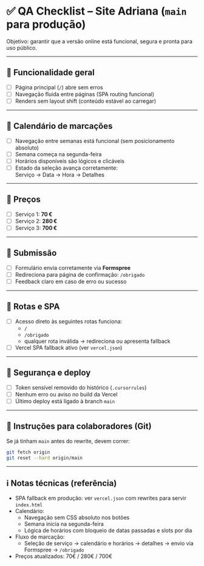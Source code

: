# ✅ QA Checklist – Site Adriana (`main` para produção)

Objetivo: garantir que a versão online está funcional, segura e pronta para uso público.

---

## 🔧 Funcionalidade geral

- [ ] Página principal (`/`) abre sem erros
- [ ] Navegação fluida entre páginas (SPA routing funcional)
- [ ] Renders sem layout shift (conteúdo estável ao carregar)

---

## 📅 Calendário de marcações

- [ ] Navegação entre semanas está funcional (sem posicionamento absoluto)
- [ ] Semana começa na segunda-feira
- [ ] Horários disponíveis são lógicos e clicáveis
- [ ] Estado da seleção avança corretamente:  
  Serviço → Data → Hora → Detalhes

---

## 💸 Preços

- [ ] Serviço 1: **70 €**
- [ ] Serviço 2: **280 €**
- [ ] Serviço 3: **700 €**

---

## 📨 Submissão

- [ ] Formulário envia corretamente via **Formspree**
- [ ] Redireciona para página de confirmação: `/obrigado`
- [ ] Feedback claro em caso de erro ou sucesso

---

## 🔗 Rotas e SPA

- [ ] Acesso direto às seguintes rotas funciona:
  - `/`
  - `/obrigado`
  - qualquer rota inválida → redireciona ou apresenta fallback
- [ ] Vercel SPA fallback ativo (ver `vercel.json`)

---

## 🔐 Segurança e deploy

- [ ] Token sensível removido do histórico (`.cursorrules`)
- [ ] Nenhum erro ou aviso no build da Vercel
- [ ] Último deploy está ligado à branch `main`

---

## 🔁 Instruções para colaboradores (Git)

Se já tinham `main` antes do rewrite, devem correr:

```bash
git fetch origin
git reset --hard origin/main
```

---

## ℹ️ Notas técnicas (referência)

- SPA fallback em produção: ver `vercel.json` com rewrites para servir `index.html`
- Calendário:
  - Navegação sem CSS absoluto nos botões
  - Semana inicia na segunda-feira
  - Lógica de horários com bloqueio de datas passadas e slots por dia
- Fluxo de marcação:
  - Seleção de serviço → calendário e horários → detalhes → envio via Formspree → `/obrigado`
- Preços atualizados: 70€ / 280€ / 700€